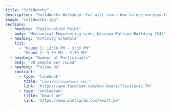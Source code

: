 ```yaml
---
title: "Solidworks"
description: "SolidWorks Workshop: You will learn how to use various functions and modes in SolidWorks. The workshop will cover the creation of Parts using commands such as Extrude, Cut, Loft, Swept, Geometric Plane, and Fillet, as well as how to create an Assembly."
image: "solidworks.jpg"
sections:
  - heading: "Registration Point"
    body: "Mechanical Engineering side, Wissawa Wattana Building (S4)"
  - heading: "Activity Schedule"
    list:
      - "Round 1: 12:30 PM - 3:30 PM"
      - "Round 2: 3:30 PM - 5:30 PM"
  - heading: "Number of Participants"
    body: "30 people per round"
  - heading: "Follow Us"
    contract:
      - type: "facebook"
        title: "ภาควิชาวิศวกรรมเครื่องกล มจธ."
        link: "https://www.facebook.com/mee.kmutt/?locale=th_TH"
      - type: "instagram"
        title: "kmutt_me"
        link: "https://www.instagram.com/kmutt_me"
---
```

